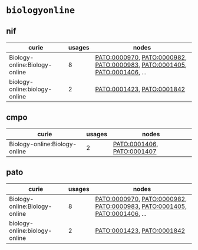 # `biologyonline`

## nif

| curie                         |   usages | nodes                                                                                                                                                                                                                                                                                                                |
|-------------------------------|----------|----------------------------------------------------------------------------------------------------------------------------------------------------------------------------------------------------------------------------------------------------------------------------------------------------------------------|
| Biology-online:Biology-online |        8 | [PATO:0000970](http://purl.obolibrary.org/obo/PATO_0000970), [PATO:0000982](http://purl.obolibrary.org/obo/PATO_0000982), [PATO:0000983](http://purl.obolibrary.org/obo/PATO_0000983), [PATO:0001405](http://purl.obolibrary.org/obo/PATO_0001405), [PATO:0001406](http://purl.obolibrary.org/obo/PATO_0001406), ... |
| biology-online:biology-online |        2 | [PATO:0001423](http://purl.obolibrary.org/obo/PATO_0001423), [PATO:0001842](http://purl.obolibrary.org/obo/PATO_0001842)                                                                                                                                                                                             |

## cmpo

| curie                         |   usages | nodes                                                                                                                    |
|-------------------------------|----------|--------------------------------------------------------------------------------------------------------------------------|
| Biology-online:Biology-online |        2 | [PATO:0001406](http://purl.obolibrary.org/obo/PATO_0001406), [PATO:0001407](http://purl.obolibrary.org/obo/PATO_0001407) |

## pato

| curie                         |   usages | nodes                                                                                                                                                                                                                                                                                                                |
|-------------------------------|----------|----------------------------------------------------------------------------------------------------------------------------------------------------------------------------------------------------------------------------------------------------------------------------------------------------------------------|
| Biology-online:Biology-online |        8 | [PATO:0000970](http://purl.obolibrary.org/obo/PATO_0000970), [PATO:0000982](http://purl.obolibrary.org/obo/PATO_0000982), [PATO:0000983](http://purl.obolibrary.org/obo/PATO_0000983), [PATO:0001405](http://purl.obolibrary.org/obo/PATO_0001405), [PATO:0001406](http://purl.obolibrary.org/obo/PATO_0001406), ... |
| biology-online:biology-online |        2 | [PATO:0001423](http://purl.obolibrary.org/obo/PATO_0001423), [PATO:0001842](http://purl.obolibrary.org/obo/PATO_0001842)                                                                                                                                                                                             |

